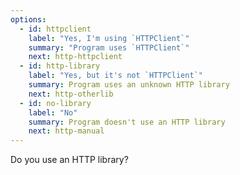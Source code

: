 ```yaml
---
options:
  - id: httpclient
    label: "Yes, I'm using `HTTPClient`"
    summary: "Program uses `HTTPClient`"
    next: http-httpclient
  - id: http-library
    label: "Yes, but it's not `HTTPClient`"
    summary: Program uses an unknown HTTP library
    next: http-otherlib
  - id: no-library
    label: "No"
    summary: Program doesn't use an HTTP library
    next: http-manual
---
```


Do you use an HTTP library?